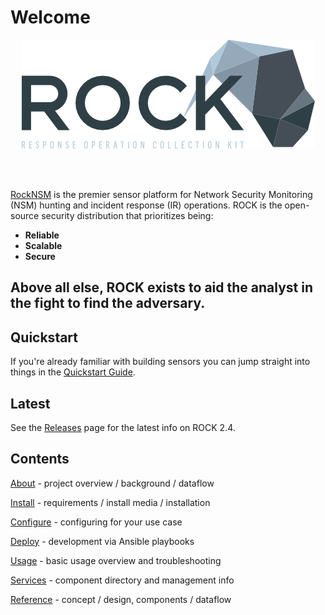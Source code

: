 # Welcome

<p align="center">
<img src="img/rock_logo.png">
</p>

<br>
<br>

[RockNSM](https://rocknsm.io) is the premier sensor platform for Network Security
Monitoring (NSM) hunting and incident response (IR) operations. ROCK is the
open-source security distribution that prioritizes being:  

- **Reliable**  
- **Scalable**  
- **Secure**  

Above all else, ROCK exists to __**aid the analyst**__ in the fight to find the
adversary.
<br>
---

## Quickstart

If you're already familiar with building sensors you can jump straight into things in the
[Quickstart Guide](./quickstart.md).

## Latest

See the [Releases](reference/latest.md) page for the latest info on ROCK 2.4.


## Contents

<!-- If you'd like to jump right into things, head over to [Quickstart Guide](install/quickstart.md). -->

[About](about/what_is_it.md) - project overview / background / dataflow

[Install](install/requirements.md) - requirements / install media / installation

[Configure](configure/index.md) - configuring for your use case

[Deploy](deployment/index.md) - development via Ansible playbooks

[Usage](usage/index.md) - basic usage overview and troubleshooting

[Services](services/index.md) - component directory and management info

[Reference](reference/tutorials.md) - concept / design, components / dataflow
